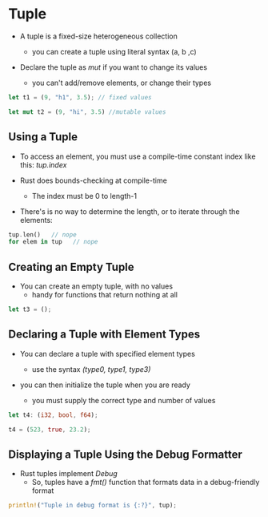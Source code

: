 
# Tuple

- A tuple is a fixed-size heterogeneous collection
	- you can create a tuple using literal syntax (a, b ,c)

- Declare the tuple as *mut* if you want to change its values
	- you can't add/remove elements, or change their types

``` rust
let t1 = (9, "h1", 3.5); // fixed values

let mut t2 = (9, "hi", 3.5) //mutable values
```

## Using a Tuple

- To access an element, you must use a compile-time constant index like this:
	*tup.index*
	
- Rust does bounds-checking at compile-time
	- The index must be 0 to length-1

- There's is no way to determine the length, or to iterate through the elements:

```rust
tup.len()   // nope
for elem in tup   // nope
```

## Creating an Empty Tuple

- You can create an empty tuple, with no values
	- handy for functions that return nothing at all

```rust
let t3 = ();
```

## Declaring a Tuple with Element Types

- You can declare a tuple with specified element types
	- use the syntax *(type0, type1, type3)*

- you can then initialize the tuple when you are ready
	- you must supply the correct type and number of values

```rust
let t4: (i32, bool, f64);

t4 = (523, true, 23.2);
```

## Displaying a Tuple Using the Debug Formatter

- Rust tuples implement *Debug*
	- So, tuples have a *fmt()* function that formats data in a debug-friendly format

```rust
println!("Tuple in debug format is {:?}", tup);
```